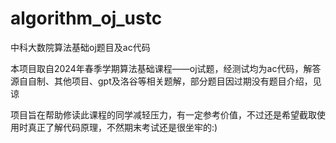 # algorithm_oj_ustc
中科大数院算法基础oj题目及ac代码

本项目取自2024年春季学期算法基础课程——oj试题，经测试均为ac代码，解答源自自制、其他项目、gpt及洛谷等相关题解，部分题目因过期没有题目介绍，见谅

项目旨在帮助修读此课程的同学减轻压力，有一定参考价值，不过还是希望截取使用时真正了解代码原理，不然期末考试还是很坐牢的:)
